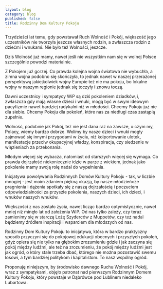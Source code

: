 ```yaml
---
layout: blog
category: blog
published: false
title: Rodzinny Dom Kultury Pokoju
---
```


Trzydzieści lat temu, gdy powstawał Ruch Wolność i Pokój, większość jego uczestników nie tworzyła jeszcze własnych rodzin, a zwłaszcza rodzin z dziećmi i wnukami. Nie było też Wolności, jeszcze.

Dziś Wolność już mamy, nawet jeśli nie wszystkim nam się w wolnej Polsce szczególnie powodzi materialnie.

Z Pokojem już gorzej. Co prawda kolejna wojna światowa nie wybuchła, a zimna wojna podobno się skończyła, to jednak nawet w naszej przerażonej perspektywą jakiejkolwiek wojny Europie też nie ma pokoju, bo lokalne wojny w naszym regionie jednak się toczyły i znowu toczą.

Dawni uczestnicy i sympatycy WiP są dziś pokoleniem dziadków, i, zwłaszcza gdy mają własne dzieci i wnuki, mogą być w swym ideowym pacyfizmie nawet bardziej radykalni niż w młodości. Chcemy Pokoju już nie dla siebie. Chcemy Pokoju dla pokoleń, które nas za niedługi czas zastąpią zupełnie.

Wolność, podobnie jak Pokój, też nie jest dana raz na zawsze, o czym my, Polacy, wiemy bardzo dobrze. Wolimy by nasze dzieci i wnuki mogły zajmować się innymi przygodami w życiu, niż kolportowanie ulotek, manifestacje przeciw okupacyjnej władzy, konspiracja, czy siedzenie w więzieniach za przekonania.

Młodym więcej się wybacza, natomiast od starszych więcej się wymaga. Co prawda dojrzałość niekoniecznie idzie w parze z wiekiem, jednak jako pokolenie mamy swoją rolę nadal do wypełnienia.

Inicjatywa powoływania Rodzinnych Domów Kultury Pokoju - tak, w liczbie mnogiej - jest moim zdaniem piękną okazją, by nasze młodzieńcze pragnienia i dążenia spotkały się z naszą dojrzałością i poczuciem odpowiedzialności za przyszłe pokolenia, naszych dzieci, ich dzieci, i wnuków naszych wnuków.

Większości z nas zostało życia, nawet licząc bardzo optymistycznie, nawet mniej niż minęło lat od założenia WiP. Od nas tylko zależy, czy teraz zamienimy się w starczą Lożę Szyderców z Muppetów, czy też nadal będziemy źródłem inspiracji i wsparciem dla młodszych od nas.

Rodzinny Dom Kultury Pokoju to inicjatywa, która w bardzo praktyczny sposób przyczyni się do pokojowej edukacji obecnych i przyszłych pokoleń, gdyż opiera się nie tylko na głębokim zrozumieniu gdzie i jak zaczyna się pokój między ludźmi, ale też na zrozumieniu, że pokój między ludźmi jest jak ogród, o który stale trzeba dbać, którego nie można pozostawić swemu losowi, a tym bardziej politykom i kapitalistom. To nasz wspólny ogród.

Proponuję niniejszym, by środowisko dawnego Ruchu Wolność i Pokój, wraz z sympatykami, objęło patronat nad pierwszym Rodzinnym Domem Kultury Pokoju, który powstaje w Dąbrówce pod Lublinem niedaleko Lubartowa.